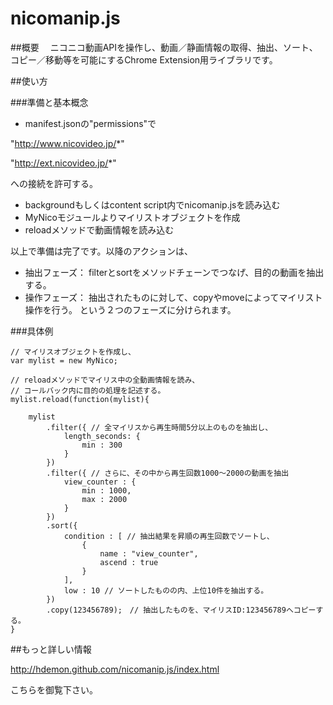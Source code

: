 # nicomanip.js

##概要
　ニコニコ動画APIを操作し、動画／静画情報の取得、抽出、ソート、コピー／移動等を可能にするChrome Extension用ライブラリです。

##使い方

###準備と基本概念
- manifest.jsonの"permissions"で

"http://www.nicovideo.jp/*" 

"http://ext.nicovideo.jp/*"

への接続を許可する。
- backgroundもしくはcontent script内でnicomanip.jsを読み込む
- MyNicoモジュールよりマイリストオブジェクトを作成
- reloadメソッドで動画情報を読み込む

以上で準備は完了です。以降のアクションは、
+ 抽出フェーズ：   filterとsortをメソッドチェーンでつなげ、目的の動画を抽出する。
+ 操作フェーズ：   抽出されたものに対して、copyやmoveによってマイリスト操作を行う。
という２つのフェーズに分けられます。

###具体例
~~~~
// マイリスオブジェクトを作成し、	
var mylist = new MyNico;

// reloadメソッドでマイリス中の全動画情報を読み、
// コールバック内に目的の処理を記述する。	
mylist.reload(function(mylist){

	mylist
		.filter({ // 全マイリスから再生時間5分以上のものを抽出し、
			length_seconds: {
				min : 300
			}
		}) 
		.filter({ // さらに、その中から再生回数1000～2000の動画を抽出
			view_counter : {
				min : 1000,
				max : 2000
			}
		}) 
		.sort({
			condition :	[ // 抽出結果を昇順の再生回数でソートし、
				{
					name : "view_counter",
					ascend : true
				}
			],
			low : 10 // ソートしたものの内、上位10件を抽出する。
		})
		.copy(123456789);　// 抽出したものを、マイリスID:123456789へコピーする。
}
~~~~

##もっと詳しい情報

http://hdemon.github.com/nicomanip.js/index.html

こちらを御覧下さい。